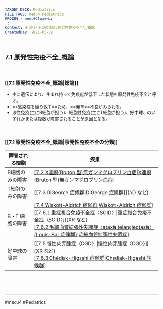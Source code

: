 ```yaml
---
TARGET DECK: Pediatrics
FILE TAGS: medu4 Pediatrics
FROZEN - medu4ClozeHL:
 : 
Context: 小児科/小児の免疫/原発性免疫不全\_概論
CreatedDay: 2021-05-09

---
```


## 7.1 原発性免疫不全\_概論

<br>


### [[7.1 原発性免疫不全_概論|総論]]
* 主に遺伝により、生まれ持って免疫能が低下した状態を原発性免疫不全と呼ぶ。 
* ==感染症を繰り返す==ため、==発育==不良がみられる。
* 液性免疫(主にB細胞が担う)、細胞性免疫(主にT細胞が担う)、好中球、のいずれかまたは複数が障害されることが原因となる。
<!--ID: 1620738659464-->



<br>

### [[7.1 原発性免疫不全_概論|原発性免疫不全の分類]]
|障害される細胞|疾患|
|---|---|
|B細胞のみの障害| [[7.2 X連鎖(Bruton 型)無ガンマグロブリン血症\|X連鎖(Bruton 型)無ガンマグロブリン血症]](XR)|
|T細胞のみの障害|[[7.3 DiGeorge 症候群\|DiGeorge 症候群]](AD など)|
|B・T 細胞の障害|[[7.4 Wiskott-Aldrich 症候群\|Wiskott-Aldrich 症候群]](XR)<br>[[7.6.1 重症複合免疫不全症〈SCID〉\|重症複合免疫不全症〈SCID〉]](XR など)<br>[[7.6.2 毛細血管拡張性失調症〈ataxia telangiectasia〉(Louis-Bar 症候群)\|毛細血管拡張性失調症]](AR)|
|好中球の障害|[[7.5 慢性肉芽腫症〈CGD〉\|慢性肉芽腫症〈CGD〉]](XR など)<br>[[7.6.3 Chédiak-Higashi 症候群\|Chédiak-Higashi 症候群]](AR)|





<br><br><br>

---
#medu4 #Pediatrics 

